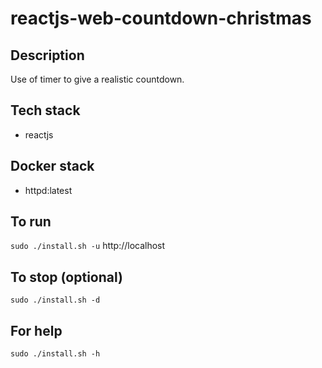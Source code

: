 # reactjs-web-countdown-christmas

## Description
Use of timer to give a realistic countdown.

## Tech stack
- reactjs

## Docker stack
- httpd:latest

## To run
`sudo ./install.sh -u`
http://localhost

## To stop (optional)
`sudo ./install.sh -d`

## For help
`sudo ./install.sh -h`
